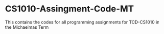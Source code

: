# CS1010-Assingment-Code-MT
This contains the codes for all programming assignments for TCD-CS1010 in the Michaelmas Term 
